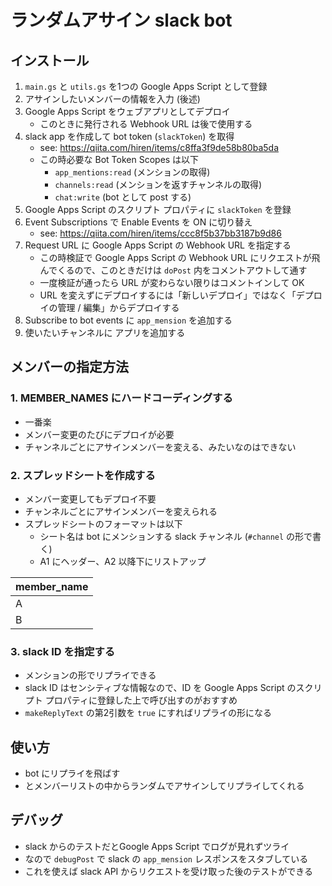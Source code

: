 # ランダムアサイン slack bot
## インストール
1. `main.gs` と `utils.gs` を1つの Google Apps Script として登録
1. アサインしたいメンバーの情報を入力 (後述)
1. Google Apps Script をウェブアプリとしてデプロイ
    - このときに発行される Webhook URL は後で使用する
1. slack app を作成して bot token (`slackToken`) を取得
    - see: https://qiita.com/hiren/items/c8ffa3f9de58b80ba5da
    - この時必要な Bot Token Scopes は以下
        - `app_mentions:read` (メンションの取得)
        - `channels:read` (メンションを返すチャンネルの取得)
        - `chat:write` (bot として post する)
1. Google Apps Script のスクリプト プロパティに `slackToken` を登録
1. Event Subscriptions で Enable Events を ON に切り替え
    - see: https://qiita.com/hiren/items/ccc8f5b37bb3187b9d86
1. Request URL に Google Apps Script の Webhook URL を指定する
    - この時検証で Google Apps Script の Webhook URL にリクエストが飛んでくるので、このときだけは `doPost` 内をコメントアウトして通す
    - 一度検証が通ったら URL が変わらない限りはコメントインして OK
    - URL を変えずにデプロイするには「新しいデプロイ」ではなく「デプロイの管理 / 編集」からデプロイする
1. Subscribe to bot events に `app_mension` を追加する
1. 使いたいチャンネルに アプリを追加する

## メンバーの指定方法
### 1. MEMBER_NAMES にハードコーディングする
- 一番楽
- メンバー変更のたびにデプロイが必要
- チャンネルごとにアサインメンバーを変える、みたいなのはできない

### 2. スプレッドシートを作成する
- メンバー変更してもデプロイ不要
- チャンネルごとにアサインメンバーを変えられる
- スプレッドシートのフォーマットは以下
  - シート名は bot にメンションする slack チャンネル (`#channel` の形で書く)
  - A1 にヘッダー、A2 以降下にリストアップ

| member_name |
| -- |
| A |
| B |

### 3. slack ID を指定する
- メンションの形でリプライできる
- slack ID はセンシティブな情報なので、ID を Google Apps Script のスクリプト プロパティに登録した上で呼び出すのがおすすめ
- `makeReplyText` の第2引数を `true` にすればリプライの形になる

## 使い方
- bot にリプライを飛ばす
- とメンバーリストの中からランダムでアサインしてリプライしてくれる

## デバッグ
- slack からのテストだとGoogle Apps Script でログが見れずツライ
- なので `debugPost` で slack の `app_mension` レスポンスをスタブしている
- これを使えば slack API からリクエストを受け取った後のテストができる